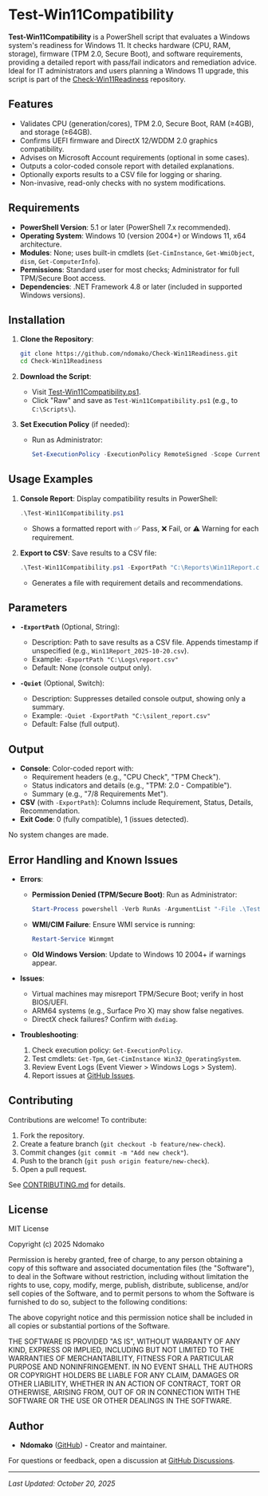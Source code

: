 # Test-Win11Compatibility

**Test-Win11Compatibility** is a PowerShell script that evaluates a Windows system's readiness for Windows 11. It checks hardware (CPU, RAM, storage), firmware (TPM 2.0, Secure Boot), and software requirements, providing a detailed report with pass/fail indicators and remediation advice. Ideal for IT administrators and users planning a Windows 11 upgrade, this script is part of the [Check-Win11Readiness](https://github.com/ndomako/Check-Win11Readiness) repository.

## Features

- Validates CPU (generation/cores), TPM 2.0, Secure Boot, RAM (≥4GB), and storage (≥64GB).
- Confirms UEFI firmware and DirectX 12/WDDM 2.0 graphics compatibility.
- Advises on Microsoft Account requirements (optional in some cases).
- Outputs a color-coded console report with detailed explanations.
- Optionally exports results to a CSV file for logging or sharing.
- Non-invasive, read-only checks with no system modifications.

## Requirements

- **PowerShell Version**: 5.1 or later (PowerShell 7.x recommended).
- **Operating System**: Windows 10 (version 2004+) or Windows 11, x64 architecture.
- **Modules**: None; uses built-in cmdlets (`Get-CimInstance`, `Get-WmiObject`, `dism`, `Get-ComputerInfo`).
- **Permissions**: Standard user for most checks; Administrator for full TPM/Secure Boot access.
- **Dependencies**: .NET Framework 4.8 or later (included in supported Windows versions).

## Installation

1. **Clone the Repository**:
   ```bash
   git clone https://github.com/ndomako/Check-Win11Readiness.git
   cd Check-Win11Readiness
   ```

2. **Download the Script**:
   - Visit [Test-Win11Compatibility.ps1](https://github.com/ndomako/Check-Win11Readiness/blob/main/Test-Win11Compatibility.ps1).
   - Click "Raw" and save as `Test-Win11Compatibility.ps1` (e.g., to `C:\Scripts\`).

3. **Set Execution Policy** (if needed):
   - Run as Administrator:
     ```powershell
     Set-ExecutionPolicy -ExecutionPolicy RemoteSigned -Scope CurrentUser
     ```

## Usage Examples

1. **Console Report**:
   Display compatibility results in PowerShell:
   ```powershell
   .\Test-Win11Compatibility.ps1
   ```
   - Shows a formatted report with ✅ Pass, ❌ Fail, or ⚠️ Warning for each requirement.

2. **Export to CSV**:
   Save results to a CSV file:
   ```powershell
   .\Test-Win11Compatibility.ps1 -ExportPath "C:\Reports\Win11Report.csv"
   ```
   - Generates a file with requirement details and recommendations.

## Parameters

- **`-ExportPath`** (Optional, String):
  - Description: Path to save results as a CSV file. Appends timestamp if unspecified (e.g., `Win11Report_2025-10-20.csv`).
  - Example: `-ExportPath "C:\Logs\report.csv"`
  - Default: None (console output only).

- **`-Quiet`** (Optional, Switch):
  - Description: Suppresses detailed console output, showing only a summary.
  - Example: `-Quiet -ExportPath "C:\silent_report.csv"`
  - Default: False (full output).

## Output

- **Console**: Color-coded report with:
  - Requirement headers (e.g., "CPU Check", "TPM Check").
  - Status indicators and details (e.g., "TPM: 2.0 - Compatible").
  - Summary (e.g., "7/8 Requirements Met").
- **CSV** (with `-ExportPath`): Columns include Requirement, Status, Details, Recommendation.
- **Exit Code**: 0 (fully compatible), 1 (issues detected).

No system changes are made.

## Error Handling and Known Issues

- **Errors**:
  - **Permission Denied (TPM/Secure Boot)**: Run as Administrator:
    ```powershell
    Start-Process powershell -Verb RunAs -ArgumentList "-File .\Test-Win11Compatibility.ps1"
    ```
  - **WMI/CIM Failure**: Ensure WMI service is running:
    ```powershell
    Restart-Service Winmgmt
    ```
  - **Old Windows Version**: Update to Windows 10 2004+ if warnings appear.

- **Issues**:
  - Virtual machines may misreport TPM/Secure Boot; verify in host BIOS/UEFI.
  - ARM64 systems (e.g., Surface Pro X) may show false negatives.
  - DirectX check failures? Confirm with `dxdiag`.

- **Troubleshooting**:
  1. Check execution policy: `Get-ExecutionPolicy`.
  2. Test cmdlets: `Get-Tpm`, `Get-CimInstance Win32_OperatingSystem`.
  3. Review Event Logs (Event Viewer > Windows Logs > System).
  4. Report issues at [GitHub Issues](https://github.com/ndomako/Check-Win11Readiness/issues).

## Contributing

Contributions are welcome! To contribute:
1. Fork the repository.
2. Create a feature branch (`git checkout -b feature/new-check`).
3. Commit changes (`git commit -m "Add new check"`).
4. Push to the branch (`git push origin feature/new-check`).
5. Open a pull request.

See [CONTRIBUTING.md](https://github.com/ndomako/Check-Win11Readiness/blob/main/CONTRIBUTING.md) for details.

## License

MIT License

Copyright (c) 2025 Ndomako

Permission is hereby granted, free of charge, to any person obtaining a copy of this software and associated documentation files (the "Software"), to deal in the Software without restriction, including without limitation the rights to use, copy, modify, merge, publish, distribute, sublicense, and/or sell copies of the Software, and to permit persons to whom the Software is furnished to do so, subject to the following conditions:

The above copyright notice and this permission notice shall be included in all copies or substantial portions of the Software.

THE SOFTWARE IS PROVIDED "AS IS", WITHOUT WARRANTY OF ANY KIND, EXPRESS OR IMPLIED, INCLUDING BUT NOT LIMITED TO THE WARRANTIES OF MERCHANTABILITY, FITNESS FOR A PARTICULAR PURPOSE AND NONINFRINGEMENT. IN NO EVENT SHALL THE AUTHORS OR COPYRIGHT HOLDERS BE LIABLE FOR ANY CLAIM, DAMAGES OR OTHER LIABILITY, WHETHER IN AN ACTION OF CONTRACT, TORT OR OTHERWISE, ARISING FROM, OUT OF OR IN CONNECTION WITH THE SOFTWARE OR THE USE OR OTHER DEALINGS IN THE SOFTWARE.

## Author

- **Ndomako** ([GitHub](https://github.com/ndomako)) - Creator and maintainer.

For questions or feedback, open a discussion at [GitHub Discussions](https://github.com/ndomako/Check-Win11Readiness/discussions).

---

*Last Updated: October 20, 2025*